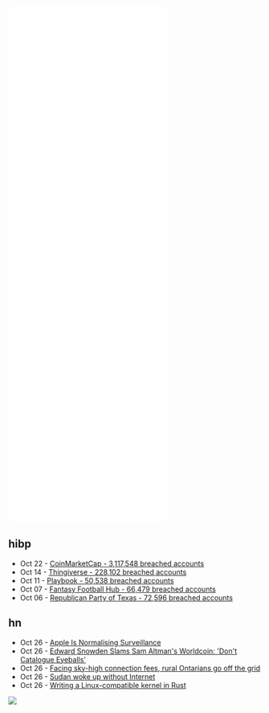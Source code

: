 ![Metrics](https://raw.githubusercontent.com/phixion/phixion/master/metrics.svg)

## hibp

<!--
for https://github.com/phixion/phixion/blob/main/.github/workflows/feeds.yml
-->
<!--START_SECTION:haveibeenpwnd-->
- Oct 22 - [CoinMarketCap - 3,117,548 breached accounts](https://haveibeenpwned.com/PwnedWebsites#CoinMarketCap)
- Oct 14 - [Thingiverse - 228,102 breached accounts](https://haveibeenpwned.com/PwnedWebsites#Thingiverse)
- Oct 11 - [Playbook - 50,538 breached accounts](https://haveibeenpwned.com/PwnedWebsites#Playbook)
- Oct 07 - [Fantasy Football Hub - 66,479 breached accounts](https://haveibeenpwned.com/PwnedWebsites#FantasyFootballHub)
- Oct 06 - [Republican Party of Texas - 72,596 breached accounts](https://haveibeenpwned.com/PwnedWebsites#RepublicanPartyOfTexas)
<!--END_SECTION:haveibeenpwnd-->

## hn

<!--
for https://github.com/phixion/phixion/blob/main/.github/workflows/feeds.yml
-->
<!--START_SECTION:hn-->
- Oct 26 - [Apple Is Normalising Surveillance](https://www.wired.co.uk/article/apple-surveillance-technology)
- Oct 26 - [Edward Snowden Slams Sam Altman's Worldcoin: 'Don't Catalogue Eyeballs'](https://decrypt.co/84277/snowden-slams-sam-altman-worldcoin-eyeball-scan-for-crypto)
- Oct 26 - [Facing sky-high connection fees, rural Ontarians go off the grid](https://www.cbc.ca/news/canada/toronto/wind-solar-power-rural-ontario-1.6224159)
- Oct 26 - [Sudan woke up without Internet](https://blog.cloudflare.com/sudan-woke-up-without-internet/)
- Oct 26 - [Writing a Linux-compatible kernel in Rust](https://seiya.me/writing-linux-clone-in-rust)
<!--END_SECTION:hn-->

<!--
for https://yhype.me
-->
![](https://hit.yhype.me/github/profile?user_id=13013670)
